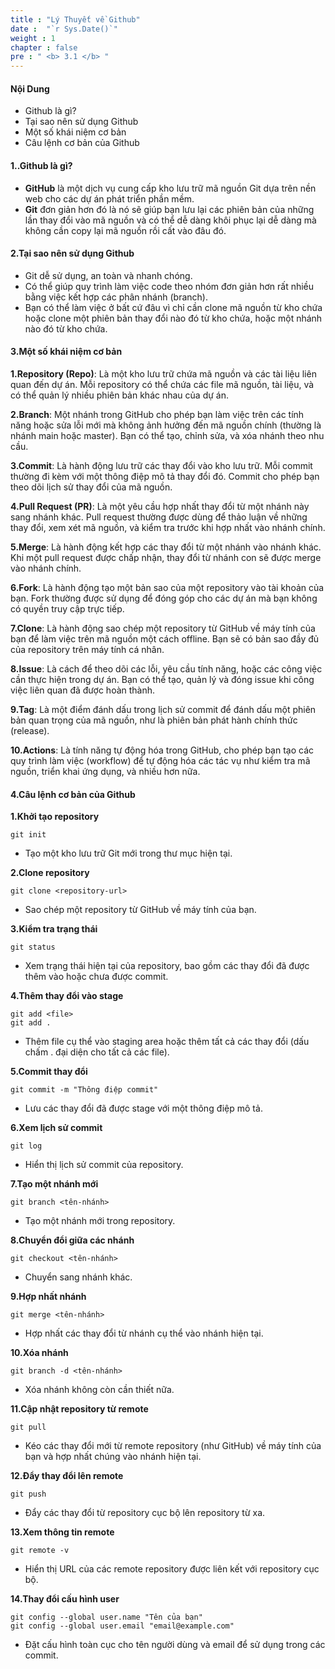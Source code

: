 ```yaml
---
title : "Lý Thuyết về Github"
date :  "`r Sys.Date()`"
weight : 1 
chapter : false
pre : " <b> 3.1 </b> "
---
```


#### Nội Dung

- Github là gì?
- Tại sao nên sử dụng Github
- Một số khái niệm cơ bản
- Câu lệnh cơ bản của Github

#### **1..Github là gì?**

- **GitHub** là một dịch vụ cung cấp kho lưu trữ mã nguồn Git dựa trên nền web cho các dự án phát triển phần mềm.
- **Git** đơn giản hơn đó là nó sẽ giúp bạn lưu lại các phiên bản của những lần thay đổi vào mã nguồn và có thể dễ dàng khôi phục lại dễ dàng mà không cần copy lại mã nguồn rồi cất vào đâu đó.
<!-- 
![alt text](/images/3.1/image-001.png) -->

#### **2.Tại sao nên sử dụng Github**

- Git dễ sử dụng, an toàn và nhanh chóng.
- Có thể giúp quy trình làm việc code theo nhóm đơn giản hơn rất nhiều bằng việc kết hợp các phân nhánh (branch).
- Bạn có thể làm việc ở bất cứ đâu vì chỉ cần clone mã nguồn từ kho chứa hoặc clone một phiên bản thay đổi nào đó từ kho chứa, hoặc một nhánh nào đó từ kho chứa.

#### **3.Một số khái niệm cơ bản**

**1.Repository (Repo)**: Là một kho lưu trữ chứa mã nguồn và các tài liệu liên quan đến dự án. Mỗi repository có thể chứa các file mã nguồn, tài liệu, và có thể quản lý nhiều phiên bản khác nhau của dự án.

**2.Branch**: Một nhánh trong GitHub cho phép bạn làm việc trên các tính năng hoặc sửa lỗi mới mà không ảnh hưởng đến mã nguồn chính (thường là nhánh main hoặc master). Bạn có thể tạo, chỉnh sửa, và xóa nhánh theo nhu cầu.

**3.Commit**: Là hành động lưu trữ các thay đổi vào kho lưu trữ. Mỗi commit thường đi kèm với một thông điệp mô tả thay đổi đó. Commit cho phép bạn theo dõi lịch sử thay đổi của mã nguồn.

**4.Pull Request (PR)**: Là một yêu cầu hợp nhất thay đổi từ một nhánh này sang nhánh khác. Pull request thường được dùng để thảo luận về những thay đổi, xem xét mã nguồn, và kiểm tra trước khi hợp nhất vào nhánh chính.

**5.Merge**: Là hành động kết hợp các thay đổi từ một nhánh vào nhánh khác. Khi một pull request được chấp nhận, thay đổi từ nhánh con sẽ được merge vào nhánh chính.

**6.Fork**: Là hành động tạo một bản sao của một repository vào tài khoản của bạn. Fork thường được sử dụng để đóng góp cho các dự án mà bạn không có quyền truy cập trực tiếp.

**7.Clone**: Là hành động sao chép một repository từ GitHub về máy tính của bạn để làm việc trên mã nguồn một cách offline. Bạn sẽ có bản sao đầy đủ của repository trên máy tính cá nhân.

**8.Issue**: Là cách để theo dõi các lỗi, yêu cầu tính năng, hoặc các công việc cần thực hiện trong dự án. Bạn có thể tạo, quản lý và đóng issue khi công việc liên quan đã được hoàn thành.

**9.Tag**: Là một điểm đánh dấu trong lịch sử commit để đánh dấu một phiên bản quan trọng của mã nguồn, như là phiên bản phát hành chính thức (release).

**10.Actions**: Là tính năng tự động hóa trong GitHub, cho phép bạn tạo các quy trình làm việc (workflow) để tự động hóa các tác vụ như kiểm tra mã nguồn, triển khai ứng dụng, và nhiều hơn nữa.

#### **4.Câu lệnh cơ bản của Github**

**1.Khởi tạo repository**

```
git init
```
- Tạo một kho lưu trữ Git mới trong thư mục hiện tại.

**2.Clone repository**

```
git clone <repository-url>

```
- Sao chép một repository từ GitHub về máy tính của bạn.

**3.Kiểm tra trạng thái**

```
git status
```
- Xem trạng thái hiện tại của repository, bao gồm các thay đổi đã được thêm vào hoặc chưa được commit.

**4.Thêm thay đổi vào stage**

```
git add <file>
git add .
```
- Thêm file cụ thể vào staging area hoặc thêm tất cả các thay đổi (dấu chấm . đại diện cho tất cả các file).

**5.Commit thay đổi**

```
git commit -m "Thông điệp commit"
```
- Lưu các thay đổi đã được stage với một thông điệp mô tả.

**6.Xem lịch sử commit**

```
git log
```
- Hiển thị lịch sử commit của repository.

**7.Tạo một nhánh mới**

```
git branch <tên-nhánh>
```
- Tạo một nhánh mới trong repository.

**8.Chuyển đổi giữa các nhánh**

```
git checkout <tên-nhánh>
```
- Chuyển sang nhánh khác.

**9.Hợp nhất nhánh**

```
git merge <tên-nhánh>
```
- Hợp nhất các thay đổi từ nhánh cụ thể vào nhánh hiện tại.

**10.Xóa nhánh**

```
git branch -d <tên-nhánh>
```
- Xóa nhánh không còn cần thiết nữa.

**11.Cập nhật repository từ remote**

```
git pull
```
- Kéo các thay đổi mới từ remote repository (như GitHub) về máy tính của bạn và hợp nhất chúng vào nhánh hiện tại.

**12.Đẩy thay đổi lên remote**

```
git push
```
- Đẩy các thay đổi từ repository cục bộ lên repository từ xa.

**13.Xem thông tin remote**

```
git remote -v
```
- Hiển thị URL của các remote repository được liên kết với repository cục bộ.

**14.Thay đổi cấu hình user**

```
git config --global user.name "Tên của bạn"
git config --global user.email "email@example.com"
```
- Đặt cấu hình toàn cục cho tên người dùng và email để sử dụng trong các commit.

